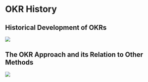 # OKR History

## Historical Development of OKRs

![](../../images/45-okr-history-people.svg)

## The OKR Approach and its Relation to Other Methods

![](../../images/46-okr-history-timeline.svg)
